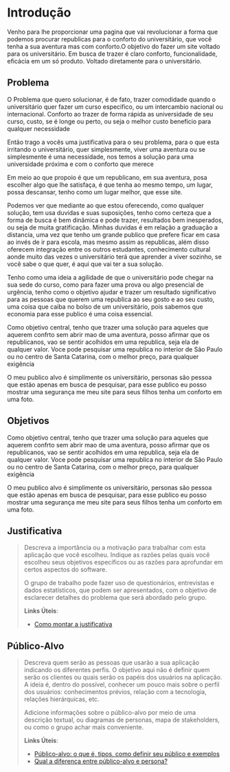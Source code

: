 # Introdução
Venho para lhe proporcionar uma pagina que vai revolucionar a forma que podemos procurar republicas para o conforto do universitário, que você tenha a sua aventura mas com conforto.O objetivo do fazer um site voltado para os universitário. Em busca de trazer é claro conforto, funcionalidade, eficácia em um só produto. Voltado diretamente para o universitário. 

## Problema 
O Problema que quero solucionar, é de fato, trazer comodidade quando o universitário quer fazer um curso especifico, ou um intercambio nacional ou internacional. Conforto ao trazer de forma rápida as universidade de seu curso, custo, se é longe ou perto, ou seja o melhor custo beneficio para qualquer necessidade  

Então trago a vocês uma justificativa para o seu problema, para o que esta irritando o universitário, quer simplesmente, viver uma aventura ou se simplesmente é uma necessidade, nos temos a solução para uma universidade próxima e com o conforto que merece  

Em meio ao que propoio é que um republicano, em sua aventura, posa escolher  algo que lhe satisfaça, é que tenha ao mesmo tempo, um lugar, possa descansar, tenho como um lugar melhor, que esse site.  

Podemos ver que mediante ao que estou oferecendo, como qualquer solução, tem usa duvidas e suas suposições, tenho como certeza que a forma de busca é bem dinâmica e pode trazer, resultados bem inesperados, ou seja de muita gratificação. Minhas duvidas é em relação a graduação a distancia, uma vez que tenho um grande publico que prefere ficar em casa ao invés de ir para escola, mas mesmo assim as republicas, além disso oferecem integração entre os outros estudantes, conhecimento cultural aonde muito das vezes o universitário terá que aprender a viver sozinho, se você sabe o que quer, é aqui que vai ter a sua solução. 

Tenho como uma ideia a agilidade de que o universitário pode chegar na sua sede do curso, como para fazer uma prova ou algo presencial de urgência, tenho como o objetivo ajudar e trazer um resultado significativo para as pessoas que querem uma republica ao seu gosto e ao seu custo, uma coisa que caiba no bolso de um universitário, pois sabemos que economia para esse publico é uma coisa essencial. 

Como objetivo central, tenho que trazer uma solução para aqueles que aquerem confrto sem abrir mao de uma aventura, posso afirmar que os republicanos, vao se sentir acolhidos em uma republica, seja ela de qualquer valor. Voce pode pesquisar uma republica no interior de São Paulo ou no centro de Santa Catarina, com o melhor preço, para qualquer exigência 

O meu publico alvo é simplimente os universitário, personas são pessoa que estão apenas em busca de pesquisar, para esse publico eu posso mostrar uma segurança me meu site para seus filhos tenha um conforto em uma foto. 

 

## Objetivos

Como objetivo central, tenho que trazer uma solução para aqueles que aquerem confrto sem abrir mao de uma aventura, posso afirmar que os republicanos, vao se sentir acolhidos em uma republica, seja ela de qualquer valor. Voce pode pesquisar uma republica no interior de São Paulo ou no centro de Santa Catarina, com o melhor preço, para qualquer exigência 

O meu publico alvo é simplimente os universitário, personas são pessoa que estão apenas em busca de pesquisar, para esse publico eu posso mostrar uma segurança me meu site para seus filhos tenha um conforto em uma foto.

## Justificativa

> Descreva a importância ou a motivação para trabalhar com esta aplicação
> que você escolheu. Indique as razões pelas quais você escolheu seus
> objetivos específicos ou as razões para aprofundar em certos aspectos
> do software.
> 
> O grupo de trabalho pode fazer uso de questionários, entrevistas e
> dados estatísticos, que podem ser apresentados, com o objetivo de
> esclarecer detalhes do problema que será abordado pelo grupo.
>
> **Links Úteis**:
> - [Como montar a justificativa](https://guiadamonografia.com.br/como-montar-justificativa-do-tcc/)

## Público-Alvo

> Descreva quem serão as pessoas que usarão a sua aplicação indicando os
> diferentes perfis. O objetivo aqui não é definir quem serão os
> clientes ou quais serão os papéis dos usuários na aplicação. A ideia
> é, dentro do possível, conhecer um pouco mais sobre o perfil dos
> usuários: conhecimentos prévios, relação com a tecnologia, relações
> hierárquicas, etc.
>
> Adicione informações sobre o público-alvo por meio de uma descrição
> textual, ou diagramas de personas, mapa de stakeholders, ou como o
> grupo achar mais conveniente.
> 
> **Links Úteis**:
> - [Público-alvo: o que é, tipos, como definir seu público e exemplos](https://klickpages.com.br/blog/publico-alvo-o-que-e/)
> - [Qual a diferença entre público-alvo e persona?](https://rockcontent.com/blog/diferenca-publico-alvo-e-persona/)
 
